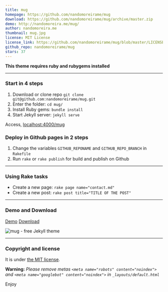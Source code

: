 ```yaml
---
title: mug
homepage: https://github.com/nandomoreirame/mug
download: https://github.com/nandomoreirame/mug/archive/master.zip
demo: http://nandomoreira.me/mug/
author: nandomoreira.me
thumbnail: mug.jpg
license: MIT License
license_link: https://github.com/nandomoreirame/mug/blob/master/LICENSE
github_repo: nandomoreirame/mug
stars: 37
---
```


**This theme requires ruby and rubygems installed**

---

### Start in 4 steps

1. Download or clone repo `git clone git@github.com:nandomoreirame/mug.git`
2. Enter the folder: `cd mug/`
3. Install Ruby gems: `bundle install`
4. Start Jekyll server: `jekyll serve`

Access, [localhost:4000/mug](http://localhost:4000/mug)

### Deploy in Github pages in 2 steps

1. Change the variables `GITHUB_REPONAME` and `GITHUB_REPO_BRANCH` in
  `Rakefile`
2. Run `rake` or `rake publish` for build and publish on Github

---

### Using Rake tasks

* Create a new page: `rake page name="contact.md"`
* Create a new post: `rake post title="TITLE OF THE POST"`

---

### Demo and Download

[Demo](http://nandomoreira.me/mug/)
[Download](https://github.com/nandomoreirame/mug/archive/master.zip)

![mug - free Jekyll theme](http://raw.githubusercontent.com/nandomoreirame/mug/master/screenshot.png)

---

### Copyright and license

It is under [the MIT license](/LICENSE).

**Warning:** _Please remove metas `<meta name="robots"
content="noindex">` and `<meta name="googlebot" content="noindex">` in
`_layouts/default.html`_

Enjoy
